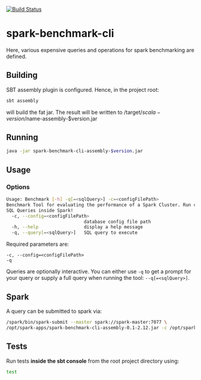 [![Build Status](https://travis-ci.com/qbicsoftware/spark-benchmark-cli.svg?branch=development)](https://travis-ci.com/qbicsoftware/spark-benchmark-cli)

# spark-benchmark-cli
Here, various expensive queries and operations for spark benchmarking are defined.

## Building
SBT assembly plugin is configured. Hence, in the project root:
```bash
sbt assembly
```
will build the fat jar. The result will be written to /target/$scala-version/$name-assembly-$version.jar

## Running
```bash
java -jar spark-benchmark-cli-assembly-$version.jar
```

## Usage
### Options
```bash
Usage: Benchmark [-h] -q[=<sqlQuery>] -c=<configFilePath>
Benchmark Tool for evaluating the performance of a Spark Cluster. Run custom
SQL Queries inside Spark!
  -c, --config=<configFilePath>
                             database config file path
  -h, --help                 display a help message
  -q, --query[=<sqlQuery>]   SQL query to execute
```
Required parameters are:
```
-c, --config=<configFilePath>
-q
```
Queries are optionally interactive.
You can either use ```-q``` to get a prompt for your query or supply a full query when running the tool: ```--q[=<sqlQuery>]```.

## Spark
A query can be submitted to spark via:
```bash
/spark/bin/spark-submit --master spark://spark-master:7077 \
/opt/spark-apps/spark-benchmark-cli-assembly-0.1-2.12.jar -c /opt/spark-data/database_properties.txt -q "query"

```

## Tests
Run tests <b>inside the sbt console</b> from the root project directory using:
```bash
test
```
